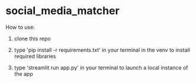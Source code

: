 # social_media_matcher

How to use:

1. clone this repo 

2. type 'pip install -r requirements.txt' in your terminal in the venv to install required libraries

3. type 'streamlit run app.py' in your terminal to launch a local instance of the app
